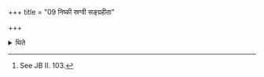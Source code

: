 +++
title = "09 निष्की स्रग्वी सङ्ग्रहीता"

+++

<details><summary>थिते</summary>

9. The Saṅgrahītr̥ (rein-holder) should be possessing a gold plate, and a garland-this is known (from a Brāhmaṇa text)[^1].  

[^1]: See JB II. 103. 
</details>
